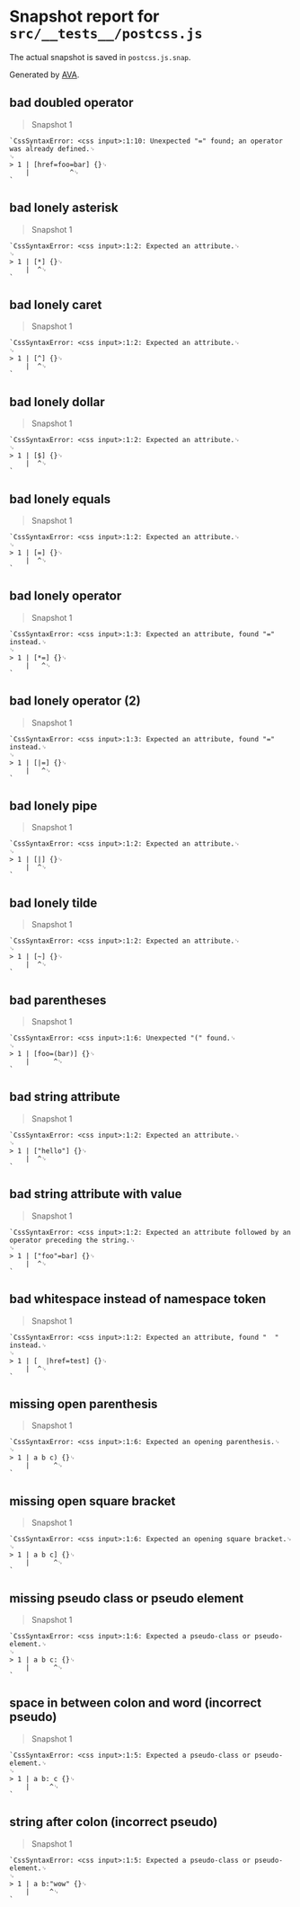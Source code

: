 # Snapshot report for `src/__tests__/postcss.js`

The actual snapshot is saved in `postcss.js.snap`.

Generated by [AVA](https://ava.li).

## bad doubled operator

> Snapshot 1

    `CssSyntaxError: <css input>:1:10: Unexpected "=" found; an operator was already defined.␊
    ␊
    > 1 | [href=foo=bar] {}␊
        |          ^␊
    `

## bad lonely asterisk

> Snapshot 1

    `CssSyntaxError: <css input>:1:2: Expected an attribute.␊
    ␊
    > 1 | [*] {}␊
        |  ^␊
    `

## bad lonely caret

> Snapshot 1

    `CssSyntaxError: <css input>:1:2: Expected an attribute.␊
    ␊
    > 1 | [^] {}␊
        |  ^␊
    `

## bad lonely dollar

> Snapshot 1

    `CssSyntaxError: <css input>:1:2: Expected an attribute.␊
    ␊
    > 1 | [$] {}␊
        |  ^␊
    `

## bad lonely equals

> Snapshot 1

    `CssSyntaxError: <css input>:1:2: Expected an attribute.␊
    ␊
    > 1 | [=] {}␊
        |  ^␊
    `

## bad lonely operator

> Snapshot 1

    `CssSyntaxError: <css input>:1:3: Expected an attribute, found "=" instead.␊
    ␊
    > 1 | [*=] {}␊
        |   ^␊
    `

## bad lonely operator (2)

> Snapshot 1

    `CssSyntaxError: <css input>:1:3: Expected an attribute, found "=" instead.␊
    ␊
    > 1 | [|=] {}␊
        |   ^␊
    `

## bad lonely pipe

> Snapshot 1

    `CssSyntaxError: <css input>:1:2: Expected an attribute.␊
    ␊
    > 1 | [|] {}␊
        |  ^␊
    `

## bad lonely tilde

> Snapshot 1

    `CssSyntaxError: <css input>:1:2: Expected an attribute.␊
    ␊
    > 1 | [~] {}␊
        |  ^␊
    `

## bad parentheses

> Snapshot 1

    `CssSyntaxError: <css input>:1:6: Unexpected "(" found.␊
    ␊
    > 1 | [foo=(bar)] {}␊
        |      ^␊
    `

## bad string attribute

> Snapshot 1

    `CssSyntaxError: <css input>:1:2: Expected an attribute.␊
    ␊
    > 1 | ["hello"] {}␊
        |  ^␊
    `

## bad string attribute with value

> Snapshot 1

    `CssSyntaxError: <css input>:1:2: Expected an attribute followed by an operator preceding the string.␊
    ␊
    > 1 | ["foo"=bar] {}␊
        |  ^␊
    `

## bad whitespace instead of namespace token

> Snapshot 1

    `CssSyntaxError: <css input>:1:2: Expected an attribute, found "  " instead.␊
    ␊
    > 1 | [  |href=test] {}␊
        |  ^␊
    `

## missing open parenthesis

> Snapshot 1

    `CssSyntaxError: <css input>:1:6: Expected an opening parenthesis.␊
    ␊
    > 1 | a b c) {}␊
        |      ^␊
    `

## missing open square bracket

> Snapshot 1

    `CssSyntaxError: <css input>:1:6: Expected an opening square bracket.␊
    ␊
    > 1 | a b c] {}␊
        |      ^␊
    `

## missing pseudo class or pseudo element

> Snapshot 1

    `CssSyntaxError: <css input>:1:6: Expected a pseudo-class or pseudo-element.␊
    ␊
    > 1 | a b c: {}␊
        |      ^␊
    `

## space in between colon and word (incorrect pseudo)

> Snapshot 1

    `CssSyntaxError: <css input>:1:5: Expected a pseudo-class or pseudo-element.␊
    ␊
    > 1 | a b: c {}␊
        |     ^␊
    `

## string after colon (incorrect pseudo)

> Snapshot 1

    `CssSyntaxError: <css input>:1:5: Expected a pseudo-class or pseudo-element.␊
    ␊
    > 1 | a b:"wow" {}␊
        |     ^␊
    `
